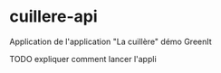 # cuillere-api
Application de l'application "La cuillère" démo GreenIt

TODO expliquer comment lancer l'appli
